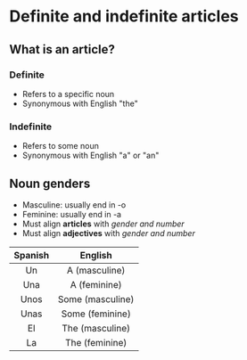 # Definite and indefinite articles

## What is an article?

### Definite

- Refers to a specific noun
- Synonymous with English "the"

### Indefinite

- Refers to some noun
- Synonymous with English "a" or "an"

## Noun genders

- Masculine: usually end in -o
- Feminine: usually end in -a
- Must align **articles** with *gender and number*
- Must align **adjectives** with *gender and number*

| Spanish | English |
|:-------:|:-------:|
| Un | A (masculine) |
| Una | A (feminine) |
| Unos | Some (masculine) |
| Unas | Some (feminine) |
| El | The (masculine) |
| La | The (feminine) |